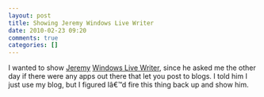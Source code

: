 ```yaml
---
layout: post
title: Showing Jeremy Windows Live Writer
date: 2010-02-23 09:20
comments: true
categories: []
---
```

<p>I wanted to show <a href="http://hawver.net">Jeremy</a> <a href="http://windowslivewriter.spaces.live.com/">Windows Live Writer</a>, since he asked me the other day if there were any apps out there that let you post to blogs. I told him I just use my blog, but I figured Iâ€™d fire this thing back up and show him.</p>
